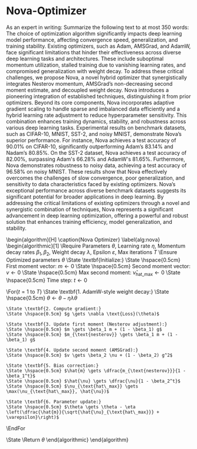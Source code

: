 # Nova-Optimizer
As an expert in writing: Summarize  the following text to at most 350 words: The choice of optimization algorithm significantly impacts deep learning model performance, affecting convergence speed, generalization, and training stability. Existing optimizers, such as Adam, AMSGrad, and AdamW, face significant limitations that hinder their effectiveness across diverse deep learning tasks and architectures. These include suboptimal momentum utilization, stalled training due to vanishing learning rates, and compromised generalization with weight decay. To address these critical challenges, we propose Nova, a novel hybrid optimizer that synergistically integrates Nesterov momentum, AMSGrad’s non-decreasing second moment estimate, and decoupled weight decay. Nova introduces a pioneering integration of established techniques, distinguishing it from prior optimizers. Beyond its core components, Nova incorporates adaptive gradient scaling to handle sparse and imbalanced data efficiently and a hybrid learning rate adjustment to reduce hyperparameter sensitivity. This combination enhances training dynamics, stability, and robustness across various deep learning tasks. Experimental results on benchmark datasets, such as CIFAR-10, MNIST, SST-2, and noisy MNIST, demonstrate Nova’s superior performance. For instance, Nova achieves a test accuracy of 90.01\% on CIFAR-10, significantly outperforming Adam’s 83.14\% and Nadam’s 80.85\%. On the SST-2 dataset, Nova achieves a test accuracy of 82.00\%, surpassing Adam's 66.28\% and AdamW's 81.65\%. Furthermore, Nova demonstrates robustness to noisy data, achieving a test accuracy of 96.58\% on noisy MNIST. These results show that Nova effectively overcomes the challenges of slow convergence, poor generalization, and sensitivity to data characteristics faced by existing optimizers. Nova’s exceptional performance across diverse benchmark datasets suggests its significant potential for broader applications in deep learning. By addressing the critical limitations of existing optimizers through a novel and synergistic combination of techniques, Nova represents a significant advancement in deep learning optimization, offering a powerful and robust solution that enhances training efficiency, model generalization, and stability. 


\begin{algorithm}[H]
\caption{Nova Optimizer}
\label{alg:nova}
\begin{algorithmic}[1]
\Require Parameters $\theta$, Learning rate $\eta$, Momentum decay rates $\beta_1, \beta_2$, Weight decay $\lambda$, Epsilon $\varepsilon$, Max iterations $T$
\Ensure Optimized parameters $\theta$
\State \textbf{Initialize:}
\State \hspace{0.5cm} First moment vector: $m \gets 0$
\State \hspace{0.5cm} Second moment vector: $v \gets 0$
\State \hspace{0.5cm} Max second moment: $\hat{\nu}_{\text{hat\_max}} \gets 0$
\State \hspace{0.5cm} Time step: $t \gets 0$

\For{$t = 1$ to $T$}
    \State \textbf{1. AdamW-style weight decay:}
    \State \hspace{0.5cm} $\theta \gets \theta - \eta \lambda \theta$
    
    \State \textbf{2. Compute gradient:}
    \State \hspace{0.5cm} $g \gets \nabla \text{Loss}(\theta)$
    
    \State \textbf{3. Update first moment (Nesterov adjustment):}
    \State \hspace{0.5cm} $m \gets \beta_1 m + (1 - \beta_1) g$
    \State \hspace{0.5cm} $m_{\text{nesterov}} \gets \beta_1 m + (1 - \beta_1) g$
    
    \State \textbf{4. Update second moment (AMSGrad):}
    \State \hspace{0.5cm} $v \gets \beta_2 \nu + (1 - \beta_2) g^2$
    
    \State \textbf{5. Bias correction:}
    \State \hspace{0.5cm} $\hat{m} \gets \dfrac{m_{\text{nesterov}}}{1 - \beta_1^t}$
    \State \hspace{0.5cm} $\hat{\nu} \gets \dfrac{\nu}{1 - \beta_2^t}$
    \State \hspace{0.5cm} $\nu_{\text{hat\_max}} \gets \max(\nu_{\text{hat\_max}}, \hat{\nu})$
    
    \State \textbf{6. Parameter update:}
    \State \hspace{0.5cm} $\theta \gets \theta - \eta \left(\dfrac{\hat{m}}{\sqrt{\hat{\nu}_{\text{hat\_max}}} + \varepsilon}\right)$
\EndFor

\State \Return $\theta$
\end{algorithmic}
\end{algorithm}




